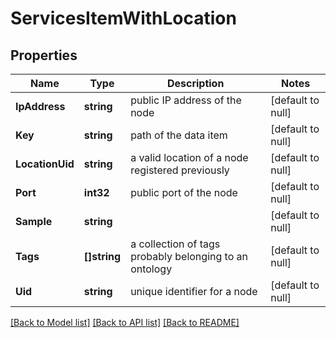 # ServicesItemWithLocation

## Properties
Name | Type | Description | Notes
------------ | ------------- | ------------- | -------------
**IpAddress** | **string** | public IP address of the node | [default to null]
**Key** | **string** | path of the data item | [default to null]
**LocationUid** | **string** | a valid location of a node registered previously | [default to null]
**Port** | **int32** | public port of the node | [default to null]
**Sample** | **string** |  | [default to null]
**Tags** | **[]string** | a collection of tags probably belonging to an ontology | [default to null]
**Uid** | **string** | unique identifier for a node | [default to null]

[[Back to Model list]](../README.md#documentation-for-models) [[Back to API list]](../README.md#documentation-for-api-endpoints) [[Back to README]](../README.md)


